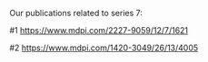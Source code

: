 Our publications related to series 7:

#1 https://www.mdpi.com/2227-9059/12/7/1621

#2 https://www.mdpi.com/1420-3049/26/13/4005

